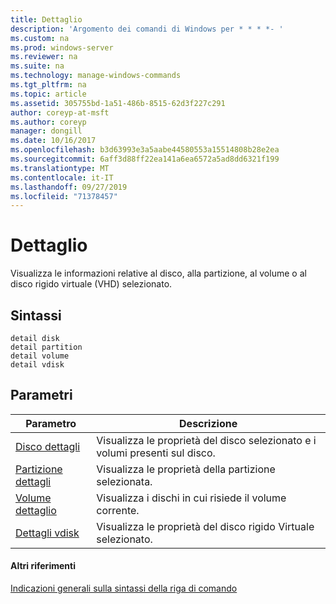 ```yaml
---
title: Dettaglio
description: 'Argomento dei comandi di Windows per * * * *- '
ms.custom: na
ms.prod: windows-server
ms.reviewer: na
ms.suite: na
ms.technology: manage-windows-commands
ms.tgt_pltfrm: na
ms.topic: article
ms.assetid: 305755bd-1a51-486b-8515-62d3f227c291
author: coreyp-at-msft
ms.author: coreyp
manager: dongill
ms.date: 10/16/2017
ms.openlocfilehash: b3d63993e3a5aabe44580553a15514808b28e2ea
ms.sourcegitcommit: 6aff3d88ff22ea141a6ea6572a5ad8dd6321f199
ms.translationtype: MT
ms.contentlocale: it-IT
ms.lasthandoff: 09/27/2019
ms.locfileid: "71378457"
---
```

# <a name="detail"></a>Dettaglio



Visualizza le informazioni relative al disco, alla partizione, al volume o al disco rigido virtuale (VHD) selezionato.

## <a name="syntax"></a>Sintassi

```
detail disk
detail partition
detail volume 
detail vdisk
```

## <a name="parameters"></a>Parametri

|Parametro|Descrizione|
|---------|-----------|
|[Disco dettagli](detail-disk.md)|Visualizza le proprietà del disco selezionato e i volumi presenti sul disco.|
|[Partizione dettagli](detail-partition.md)|Visualizza le proprietà della partizione selezionata.|
|[Volume dettaglio](detail-volume.md)|Visualizza i dischi in cui risiede il volume corrente.|
|[Dettagli vdisk](detail-vdisk.md)|Visualizza le proprietà del disco rigido Virtuale selezionato.|

#### <a name="additional-references"></a>Altri riferimenti

[Indicazioni generali sulla sintassi della riga di comando](command-line-syntax-key.md)

